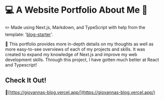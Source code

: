 # 💻 A Website Portfolio About Me 👋 

✏️ Made using Next.js, Markdown, and TypeScript with help from the template: '[blog-starter](https://github.com/vercel/next.js/tree/canary/examples/blog-starter)'.

💭 This portfolio provides more in-depth details on my thoughts as well as more easy-to-see overviews of each of my projects and skills. It was created to expand my knowledge of Next.js and improve my web development skills. Through this project, I have gotten much better at React and Typescript!


## Check It Out!

🔗[https://giovannas-blog.vercel.app/](https://giovannas-blog.vercel.app/)
